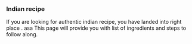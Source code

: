 ### Indian recipe
If you are looking for authentic indian recipe, you have landed into right place .
asa
This page will provide you with list of ingredients and steps to follow along.
